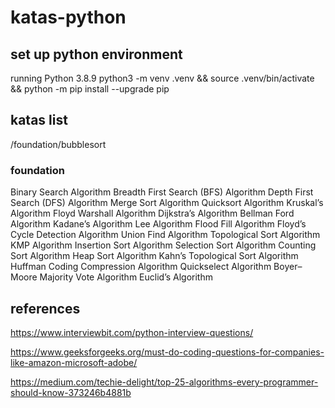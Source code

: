 # katas-python

## set up python environment
running Python 3.8.9
python3 -m venv .venv && source .venv/bin/activate && python -m pip install --upgrade pip

## katas list
/foundation/bubblesort

### foundation
Binary Search Algorithm
Breadth First Search (BFS) Algorithm
Depth First Search (DFS) Algorithm
Merge Sort Algorithm
Quicksort Algorithm
Kruskal’s Algorithm
Floyd Warshall Algorithm
Dijkstra’s Algorithm
Bellman Ford Algorithm
Kadane’s Algorithm
Lee Algorithm
Flood Fill Algorithm
Floyd’s Cycle Detection Algorithm
Union Find Algorithm
Topological Sort Algorithm
KMP Algorithm
Insertion Sort Algorithm
Selection Sort Algorithm
Counting Sort Algorithm
Heap Sort Algorithm
Kahn’s Topological Sort Algorithm
Huffman Coding Compression Algorithm
Quickselect Algorithm
Boyer–Moore Majority Vote Algorithm
Euclid’s Algorithm

## references
https://www.interviewbit.com/python-interview-questions/

https://www.geeksforgeeks.org/must-do-coding-questions-for-companies-like-amazon-microsoft-adobe/

https://medium.com/techie-delight/top-25-algorithms-every-programmer-should-know-373246b4881b

